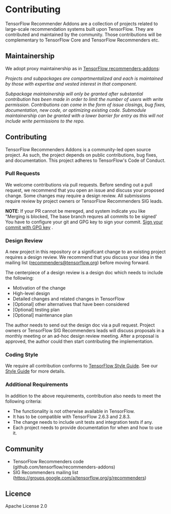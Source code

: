 # Contributing

TensorFlow Recommender Addons are a collection of projects related to
large-scale recommendation systems built upon TensorFlow. They are contributed
and maintained by the community. Those contributions will be complementary to
TensorFlow Core and TensorFlow Recommenders etc.

## Maintainership

We adopt proxy maintainership as in [TensorFlow recommenders-addons](https://github.com/tensorflow/recommenders-addons):

*Projects and subpackages are compartmentalized and each is maintained by those
with expertise and vested interest in that component.*

*Subpackage maintainership will only be granted after substantial contribution
has been made in order to limit the number of users with write permission.
Contributions can come in the form of issue closings, bug fixes, documentation,
new code, or optimizing existing code. Submodule maintainership can be granted
with a lower barrier for entry as this will not include write permissions to
the repo.*

## Contributing

TensorFlow Recommenders Addons is a community-led open source project. As such,
the project depends on public contributions, bug fixes, and documentation. This
project adheres to TensorFlow's Code of Conduct.

### Pull Requests
We welcome contributions via pull requests.
Before sending out a pull request, we recommend that you open an issue and
discuss your proposed change. Some changes may require a design review.
All submissions require review by project owners or TensorFlow Recommenders SIG
leads.

**NOTE**:
If your PR cannot be mereged, and system indicate you like "Merging is blocked, 
The base branch requres all commits to be signed'
You have to configure your git and GPG key to sign your commit. [Sign your commit with GPG key](https://docs.github.com/en/github/authenticating-to-github/managing-commit-signature-verification/about-commit-signature-verification#gpg-commit-signature-verification) .

### Design Review
A new project in this repository or a significant change to an existing project
requires a design review. We recommend that you discuss your idea in the mailing
list (recommenders@tensorflow.org) before moving forward.

The centerpiece of a design review is a design doc which needs to include the following:
* Motivation of the change
* High-level design
* Detailed changes and related changes in TensorFlow
* [Optional] other alternatives that have been considered
* [Optional] testing plan
* [Optional] maintenance plan

The author needs to send out the design doc via a pull request. Project owners or
TensorFlow SIG Recommenders leads will discuss proposals in a monthly meeting
or an ad-hoc design review meeting. After a proposal is approved, the author
could then start contributing the implementation.

### Coding Style
We require all contribution conforms to [TensorFlow Style Guide](https://www.tensorflow.org/community/contribute/code_style#tensorflow_conventions_and_special_uses).
See our [Style Guide](STYLE_GUIDE.md) for more details.

### Additional Requirements
In addition to the above requirements, contribution also needs to meet the following criteria:
* The functionality is not otherwise available in TensorFlow.
* It has to be compatible with TensorFlow 2.6.3 and 2.8.3.
* The change needs to include unit tests and integration tests if any.
* Each project needs to provide documentation for when and how to use it.

## Community

* TensorFlow Recommenders code (github.com/tensorflow/recommenders-addons)
* SIG Recommenders mailing list (https://groups.google.com/a/tensorflow.org/g/recommenders)

## Licence
Apache License 2.0

